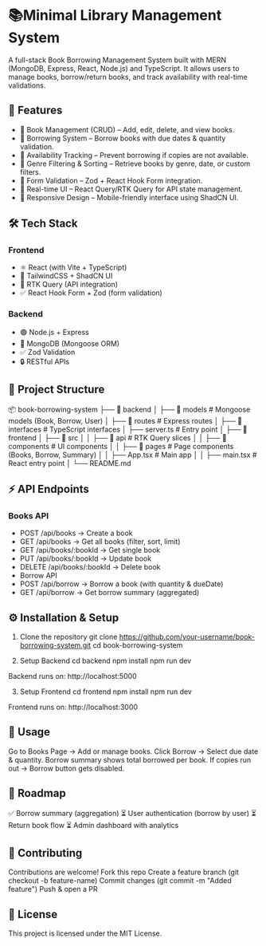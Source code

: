 # 📚Minimal Library Management System

A full-stack Book Borrowing Management System built with MERN (MongoDB, Express, React, Node.js) and TypeScript.
It allows users to manage books, borrow/return books, and track availability with real-time validations.

## 🚀 Features

- 🔹 Book Management (CRUD) – Add, edit, delete, and view books.
- 🔹 Borrowing System – Borrow books with due dates & quantity validation.
- 🔹 Availability Tracking – Prevent borrowing if copies are not available.
- 🔹 Genre Filtering & Sorting – Retrieve books by genre, date, or custom filters.
- 🔹 Form Validation – Zod + React Hook Form integration.
- 🔹 Real-time UI – React Query/RTK Query for API state management.
- 🔹 Responsive Design – Mobile-friendly interface using ShadCN UI.

## 🛠️ Tech Stack
### Frontend

- ⚛️ React (with Vite + TypeScript)
- 🎨 TailwindCSS + ShadCN UI
- 📡 RTK Query (API integration)
- ✅ React Hook Form + Zod (form validation)

### Backend

- 🟢 Node.js + Express
- 🍃 MongoDB (Mongoose ORM)
- ✅ Zod Validation
- 🔒 RESTful APIs

## 📂 Project Structure

📦 book-borrowing-system
├── 📁 backend
│   ├── 📁 models          # Mongoose models (Book, Borrow, User)
│   ├── 📁 routes          # Express routes
│   ├── 📁 interfaces      # TypeScript interfaces
│   ├── server.ts          # Entry point
│
├── 📁 frontend
│   ├── 📁 src
│   │   ├── 📁 api         # RTK Query slices
│   │   ├── 📁 components  # UI components
│   │   ├── 📁 pages       # Page components (Books, Borrow, Summary)
│   │   ├── App.tsx        # Main app
│   │   ├── main.tsx       # React entry point
│
└── README.md

## ⚡ API Endpoints
### Books API

- POST /api/books → Create a book
- GET /api/books → Get all books (filter, sort, limit)
- GET /api/books/:bookId → Get single book
- PUT /api/books/:bookId → Update book
- DELETE /api/books/:bookId → Delete book
- Borrow API
- POST /api/borrow → Borrow a book (with quantity & dueDate)
- GET /api/borrow → Get borrow summary (aggregated)

## ⚙️ Installation & Setup

1. Clone the repository
git clone https://github.com/your-username/book-borrowing-system.git
cd book-borrowing-system

2. Setup Backend
cd backend
npm install
npm run dev

Backend runs on: http://localhost:5000

3. Setup Frontend
cd frontend
npm install
npm run dev

Frontend runs on: http://localhost:3000

## 🧪 Usage

Go to Books Page → Add or manage books.
Click Borrow → Select due date & quantity.
Borrow summary shows total borrowed per book.
If copies run out → Borrow button gets disabled.

## 🚧 Roadmap

✅ Borrow summary (aggregation)
⏳ User authentication (borrow by user)
⏳ Return book flow
⏳ Admin dashboard with analytics

## 🤝 Contributing

Contributions are welcome!
Fork this repo
Create a feature branch (git checkout -b feature-name)
Commit changes (git commit -m "Added feature")
Push & open a PR

## 📜 License

This project is licensed under the MIT License.